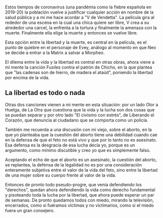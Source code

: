 ---
---

Estos tiempos de coronavirus (una pandémia como la fiebre española en 2019-20)
la población vuelve a justificar cualquier acción en nombre de la salud
pública y a mi me hace acordar a "V de Vendetta". La película gira al rededor
de una escena en la cual una chica quiere ser libre, V crea a su alrededor una
carcel, la enfrenta a la tortura y finalmente la amenaza con la muerte.
Finalmente ella elige la muerte y entonces se vuelve libre.

Esta opción entre la libertad y la muerte, es central en la película, es el
punto de quiebre en el personaje de Evey, análogo al momento en que Neo se
decide a entrar a la Matrix a salvar a Morpheo.

El dilema entre la vida y la libertad es central en otras obras, ahora viene a
mi mente la canción Fusiles contra el patrón de Chicho, en la que plantea que
"las cadenas son de hierro, de madera el ataúd", poniendo la libertad por
encima de la vida.

## La libertad es todo o nada

Otras dos canciones vienen a mi mente en esta situación: por un lado Olor a
Huelga, de La Otra que cuestiona que la vida y la lucha son dos cosas que se
puedan separar y por otro lado "El civismo con estrés", de Liberando el
Corazón, que denuncia al ciudadano que se comporta como un policía.

También me recuerda a una discusión con mi viejo, sobre el aborto, en la que yo
planteaba que la cuestión del aborto tiene una debilidad cuando cae en la
defensa de que el feto no está vivo y que por lo tanto no es asesinato. Esa
defensa es la desgracia de esa lucha decía yo, porque es un argumento, como
mínimo discutible y creo yo que es simplemente falso.

Aceptando el echo de que el aborto es un asesinato, la cuestión del aborto, se
replantea, la defensa de la legalidad no es por una consideración enteramente
subjetiva entre el valor de la vida del feto, sino entre la libertad de una mujer
sobre su cuerpo frente al valor de la vida.

Entonces de pronto todo pseudo-progre, que venía defendiendo los "derechos",
quedan ahora defendiendo la vida como derecho fundamental y pisoteando toda la
lucha por la libertad, que ahora puede esperar un par de semanas. De pronto
quedamos todos con miedo, mirando la televisión, encerrados, como si fuéramos
víctimas y no victimarios, como si el miedo fuera un gran consejero.
